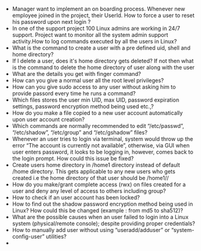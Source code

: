 - Manager want to implement an on boarding process. Whenever new employee joined in the project, their UserId. How to force a user to reset his password upon next login ?
- In one of the support project 100 Linux admins are working in 24/7 support. Project want to monitor all the system admin support activity.How to log commands executed by all the users in Linux?
- What is the command to create a user with a pre defined uid, shell and home directory?
- If I delete a user, does it's home directory gets deleted? If not then what is the command to delete the home directory of user along with the user
- What are the details you get with finger command?
- How can you give a normal user all the root level privileges?
- How can you give sudo access to any user without asking him to provide passord every time he runs a command?
- Which files stores the user min UID, max UID, password expiration settings, password encryption method being used etc.,?
- How do you make a file copied to a new user account automatically upon user account creation?
- Which commands are normally recommended to edit “/etc/passwd”, “/etc/shadow”, “/etc/group” and “/etc/gshadow” files?
- Whenever an user tries to login via terminal, system would throw up the error “The account is currently not available”, otherwise, via GUI when user enters password, it looks to be logging in, however, comes back to the login prompt. How could this issue be fixed?
- Create users home directory in /home1 directory instead of default /home directory. This gets applicable to any new users who gets created i.e the home directory of that user should be /home1/<UserName>/
- How do you make/grant complete access (rwx) on files created for a user and deny any level of access to others including group?
- How to check if an user account has been locked?
- How to find out the shadow password encryption method being used in Linux? How could this be changed (example : from md5 to sha512)?
- What are the possible causes when an user failed to login into a Linux system (physical/remote console); despite providing proper credentials?
- How to manually add user without using “useradd/adduser” or “system-config-user” utilities?
- 
